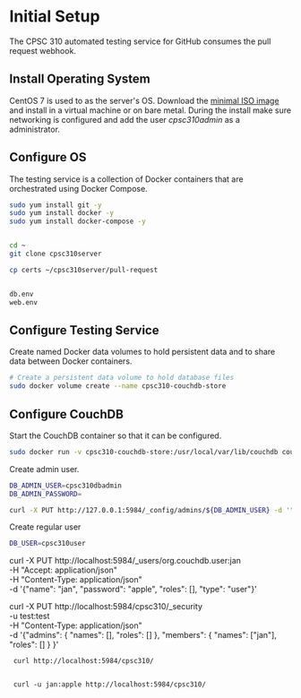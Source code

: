# Initial Setup
The CPSC 310 automated testing service for GitHub consumes the pull request webhook.
## Install Operating System
CentOS 7 is used to as the server's OS. Download the [minimal ISO image](http://isoredirect.centos.org/centos/7/isos/x86_64/CentOS-7-x86_64-Minimal-1511.iso) and install in a virtual machine or on bare metal. During the install make sure networking is configured and add the user _cpsc310admin_ as a administrator.

## Configure OS
The testing service is a collection of Docker containers that are orchestrated using Docker Compose.
```bash
sudo yum install git -y
sudo yum install docker -y
sudo yum install docker-compose -y


cd ~
git clone cpsc310server

cp certs ~/cpsc310server/pull-request


db.env
web.env


```

## Configure Testing Service
Create named Docker data volumes to hold persistent data and to share data between Docker containers.

```bash
# Create a persistent data volume to hold database files
sudo docker volume create --name cpsc310-couchdb-store
```

## Configure CouchDB
Start the CouchDB container so that it can be configured.
```bash
sudo docker run -v cpsc310-couchdb-store:/usr/local/var/lib/couchdb couchdb:1.6.1
```

Create admin user.

```bash
DB_ADMIN_USER=cpsc310dbadmin
DB_ADMIN_PASSWORD=

curl -X PUT http://127.0.0.1:5984/_config/admins/${DB_ADMIN_USER} -d '"${DB_ADMIN_PASSWORD}"'
```

Create regular user

```bash
DB_USER=cpsc310user

```


curl -X PUT http://localhost:5984/_users/org.couchdb.user:jan \
     -H "Accept: application/json" \
     -H "Content-Type: application/json" \
     -d '{"name": "jan", "password": "apple", "roles": [], "type": "user"}'






curl -X PUT http://localhost:5984/cpsc310/_security \
     -u test:test \
     -H "Content-Type: application/json" \
     -d '{"admins": { "names": [], "roles": [] }, "members": { "names": ["jan"], "roles": [] } }'


     curl http://localhost:5984/cpsc310/


     curl -u jan:apple http://localhost:5984/cpsc310/
